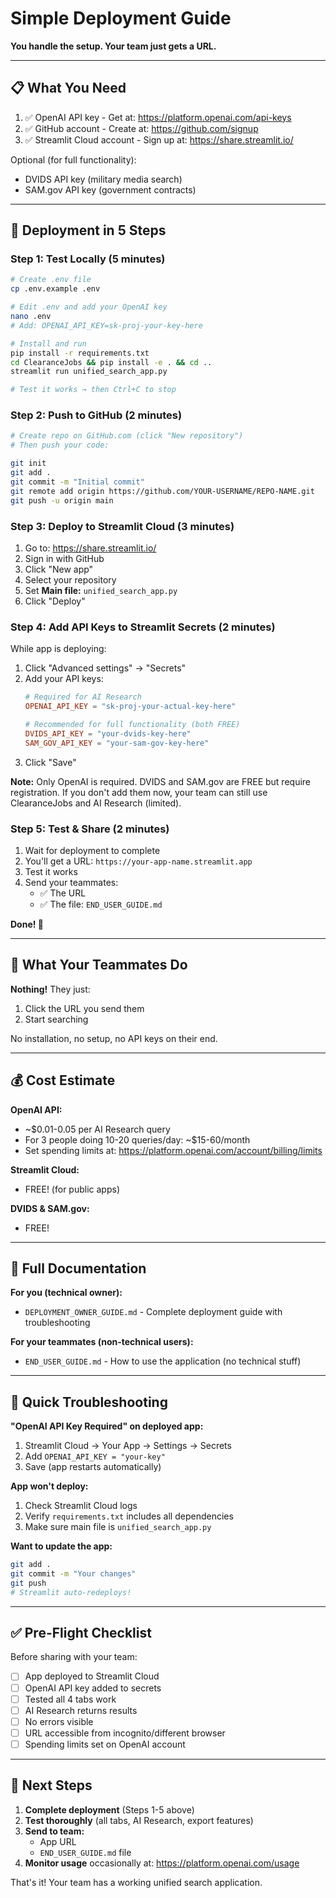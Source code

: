 # Simple Deployment Guide

**You handle the setup. Your team just gets a URL.**

---

## 📋 What You Need

1. ✅ OpenAI API key - Get at: https://platform.openai.com/api-keys
2. ✅ GitHub account - Create at: https://github.com/signup
3. ✅ Streamlit Cloud account - Sign up at: https://share.streamlit.io/

Optional (for full functionality):
- DVIDS API key (military media search)
- SAM.gov API key (government contracts)

---

## 🚀 Deployment in 5 Steps

### Step 1: Test Locally (5 minutes)

```bash
# Create .env file
cp .env.example .env

# Edit .env and add your OpenAI key
nano .env
# Add: OPENAI_API_KEY=sk-proj-your-key-here

# Install and run
pip install -r requirements.txt
cd ClearanceJobs && pip install -e . && cd ..
streamlit run unified_search_app.py

# Test it works → then Ctrl+C to stop
```

### Step 2: Push to GitHub (2 minutes)

```bash
# Create repo on GitHub.com (click "New repository")
# Then push your code:

git init
git add .
git commit -m "Initial commit"
git remote add origin https://github.com/YOUR-USERNAME/REPO-NAME.git
git push -u origin main
```

### Step 3: Deploy to Streamlit Cloud (3 minutes)

1. Go to: https://share.streamlit.io/
2. Sign in with GitHub
3. Click "New app"
4. Select your repository
5. Set **Main file:** `unified_search_app.py`
6. Click "Deploy"

### Step 4: Add API Keys to Streamlit Secrets (2 minutes)

While app is deploying:

1. Click "Advanced settings" → "Secrets"
2. Add your API keys:
   ```toml
   # Required for AI Research
   OPENAI_API_KEY = "sk-proj-your-actual-key-here"

   # Recommended for full functionality (both FREE)
   DVIDS_API_KEY = "your-dvids-key-here"
   SAM_GOV_API_KEY = "your-sam-gov-key-here"
   ```
3. Click "Save"

**Note:** Only OpenAI is required. DVIDS and SAM.gov are FREE but require registration. If you don't add them now, your team can still use ClearanceJobs and AI Research (limited).

### Step 5: Test & Share (2 minutes)

1. Wait for deployment to complete
2. You'll get a URL: `https://your-app-name.streamlit.app`
3. Test it works
4. Send your teammates:
   - ✅ The URL
   - ✅ The file: `END_USER_GUIDE.md`

**Done! 🎉**

---

## 👥 What Your Teammates Do

**Nothing!** They just:
1. Click the URL you send them
2. Start searching

No installation, no setup, no API keys on their end.

---

## 💰 Cost Estimate

**OpenAI API:**
- ~$0.01-0.05 per AI Research query
- For 3 people doing 10-20 queries/day: ~$15-60/month
- Set spending limits at: https://platform.openai.com/account/billing/limits

**Streamlit Cloud:**
- FREE! (for public apps)

**DVIDS & SAM.gov:**
- FREE!

---

## 📖 Full Documentation

**For you (technical owner):**
- `DEPLOYMENT_OWNER_GUIDE.md` - Complete deployment guide with troubleshooting

**For your teammates (non-technical users):**
- `END_USER_GUIDE.md` - How to use the application (no technical stuff)

---

## 🔧 Quick Troubleshooting

**"OpenAI API Key Required" on deployed app:**
1. Streamlit Cloud → Your App → Settings → Secrets
2. Add `OPENAI_API_KEY = "your-key"`
3. Save (app restarts automatically)

**App won't deploy:**
1. Check Streamlit Cloud logs
2. Verify `requirements.txt` includes all dependencies
3. Make sure main file is `unified_search_app.py`

**Want to update the app:**
```bash
git add .
git commit -m "Your changes"
git push
# Streamlit auto-redeploys!
```

---

## ✅ Pre-Flight Checklist

Before sharing with your team:

- [ ] App deployed to Streamlit Cloud
- [ ] OpenAI API key added to secrets
- [ ] Tested all 4 tabs work
- [ ] AI Research returns results
- [ ] No errors visible
- [ ] URL accessible from incognito/different browser
- [ ] Spending limits set on OpenAI account

---

## 🎯 Next Steps

1. **Complete deployment** (Steps 1-5 above)
2. **Test thoroughly** (all tabs, AI Research, export features)
3. **Send to team:**
   - App URL
   - `END_USER_GUIDE.md` file
4. **Monitor usage** occasionally at: https://platform.openai.com/usage

That's it! Your team has a working unified search application.
